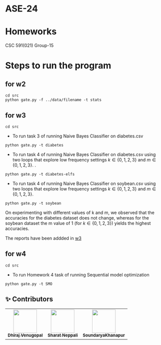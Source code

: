 # ASE-24
# Homeworks
CSC 591(021) Group-15

# Steps to run the program

## for w2
```
cd src
python gate.py -f ../data/filename -t stats
```

## for w3
```
cd src
```
- To run task 3 of running Naive Bayes Classifier on diabetes.csv
```
python gate.py -t diabetes 
```
- To run task 4 of running Naive Bayes Classifier on diabetes.csv using two loops that explore low frequency settings $k \in \{0,1,2,3\}$ and $m \in \{0,1,2,3\}$.
.
```
python gate.py -t diabetes-elfs
```
- To run task 4 of running Naive Bayes Classifier on soybean.csv using two loops that explore low frequency settings $k \in \{0,1,2,3\}$ and $m \in \{0,1,2,3\}$.
```
python gate.py -t soybean 
```
On experimenting with different values of k and m, we observed that the accuracies for the diabetes dataset does not change, whereas for the soybean dataset the m value of 1 (for $k \in \{0,1,2,3\}$) yields the highest accuracies.

The reports have been addded in [w3](https://github.com/ASE-24-Group-15/Homeworks/tree/main/w3)
## for w4
```
cd src
```
- To run Homework 4 task of running Sequential model optimization
```
python gate.py -t SMO
```

:sparkles: Contributors
---
<table>
  <tr>
    <td align="center"><a href="https://github.com/dhirajv2000"><img src="https://avatars.githubusercontent.com/u/54794049?s=64&v=4" width="75px;" alt=""/><br /><sub><b>Dhiraj Venugopal</b></sub></a><br /></td>
    <td align="center"><a href="https://github.com/Sharatn7"><img src="https://avatars.githubusercontent.com/u/56881419?s=64&v=4" width="75px;" alt=""/><br /><sub><b>Sharat Neppali</b></sub></a><br /></td>
    <td align="center"><a href="https://github.com/SoundaryaKhanapur"><img src="https://avatars.githubusercontent.com/u/36791174?v=4" width="75px;" alt=""/><br /><sub><b>SoundaryaKhanapur</b></sub></a><br /></td>
</tr>
</table>
